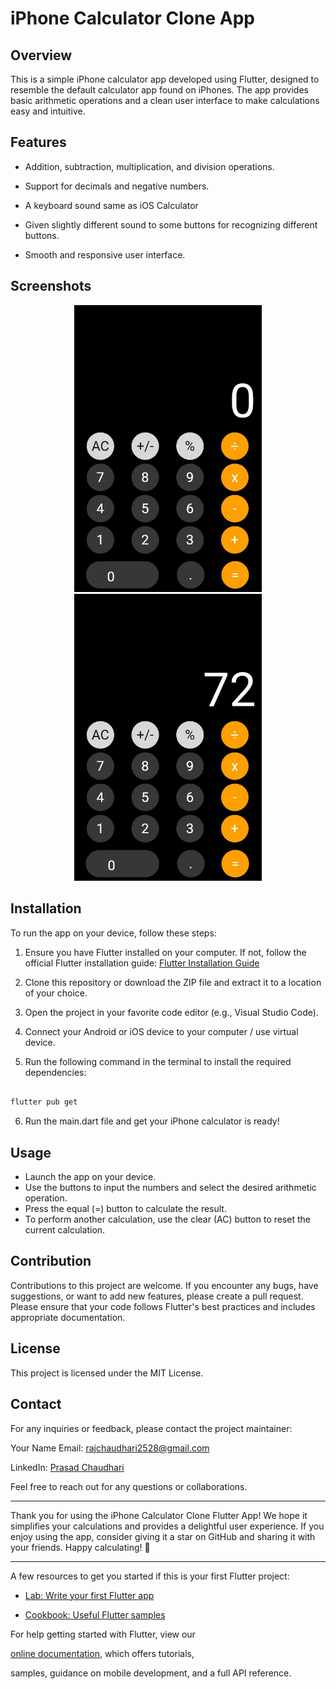 
# iPhone Calculator Clone App


## Overview

  

This is a simple iPhone calculator app developed using Flutter, designed to resemble the default calculator app found on iPhones. The app provides basic arithmetic operations and a clean user interface to make calculations easy and intuitive.

  

## Features

  

- Addition, subtraction, multiplication, and division operations.

- Support for decimals and negative numbers.

- A keyboard sound same as iOS Calculator

- Given slightly different sound to some buttons for recognizing different buttons.

- Smooth and responsive user interface.

  

## Screenshots

<p align="center">
  <img src="cal1.JPG" alt="Screenshot 1" width="300">
  <img src="cal2.JPG" alt="Screenshot 2" width="300">
</p>
  

## Installation

  

To run the app on your device, follow these steps:

  

1. Ensure you have Flutter installed on your computer. If not, follow the official Flutter installation guide: [Flutter Installation Guide](https://flutter.dev/docs/get-started/install)

  

2. Clone this repository or download the ZIP file and extract it to a location of your choice.

  

3. Open the project in your favorite code editor (e.g., Visual Studio Code).

  

4. Connect your Android or iOS device to your computer / use virtual device.

  

5. Run the following command in the terminal to install the required dependencies:

  

```bash

flutter pub get
```
6. Run the main.dart file and get your iPhone calculator is ready!
  ## Usage

-   Launch the app on your device.
-   Use the buttons to input the numbers and select the desired arithmetic operation.
-   Press the equal (=) button to calculate the result.
-   To perform another calculation, use the clear (AC) button to reset the current calculation.

## Contribution

Contributions to this project are welcome. If you encounter any bugs, have suggestions, or want to add new features, please create a pull request. Please ensure that your code follows Flutter's best practices and includes appropriate documentation.

## License

This project is licensed under the MIT License.

## Contact

For any inquiries or feedback, please contact the project maintainer:

Your Name Email: [rajchaudhari2528@gmail.com](https://mail.google.com/mail/u/0/?fs=1&tf=cm&source=mailto&to=rajchaudhari2528@gmail.com) 

LinkedIn: [Prasad Chaudhari](https://www.linkedin.com/in/prasad-chaudhari-45b975228/)

Feel free to reach out for any questions or collaborations.

---------

Thank you for using the iPhone Calculator Clone Flutter App! We hope it simplifies your calculations and provides a delightful user experience. If you enjoy using the app, consider giving it a star on GitHub and sharing it with your friends. Happy calculating! 🧮

--------

A few resources to get you started if this is your first Flutter project:

- [Lab: Write your first Flutter app](https://flutter.dev/docs/get-started/codelab)

- [Cookbook: Useful Flutter samples](https://flutter.dev/docs/cookbook)

  

For help getting started with Flutter, view our

[online documentation](https://flutter.dev/docs), which offers tutorials,

samples, guidance on mobile development, and a full API reference.
